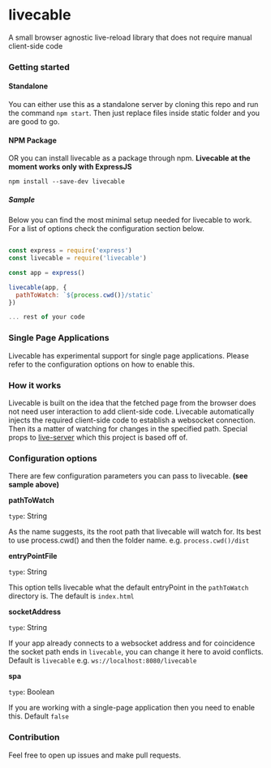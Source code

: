 # livecable

A small browser agnostic live-reload library that does not require manual client-side code

### Getting started

#### Standalone

You can either use this as a standalone server by cloning this repo and run the command `npm start`. Then just replace files inside static folder and you are good to go.

#### NPM Package

OR you can install livecable as a package through npm. **Livecable at the moment works only with ExpressJS**

`npm install --save-dev livecable`

##### Sample

Below you can find the most minimal setup needed for livecable to work. For a list of options check the configuration section below.

```javascript

const express = require('express')
const livecable = require('livecable')

const app = express()

livecable(app, {
  pathToWatch: `${process.cwd()}/static`
})

... rest of your code

```

### Single Page Applications

Livecable has experimental support for single page applications. Please refer to the configuration options on how to enable this.

### How it works

Livecable is built on the idea that the fetched page from the browser does not need user interaction to add client-side code. 
Livecable automatically injects the required client-side code to establish a websocket connection. 
Then its a matter of watching for changes in the specified path. Special props to [live-server](https://github.com/tapio/live-server) which this project is based off of.

### Configuration options

There are few configuration parameters you can pass to livecable. **(see sample above)**

**pathToWatch**

`type`: String
    
As the name suggests, its the root path that livecable will watch for. Its best to use process.cwd() and then the folder name. e.g. `process.cwd()/dist`

**entryPointFile**

`type`: String
    
This option tells livecable what the default entryPoint in the `pathToWatch` directory is. The default is `index.html`

**socketAddress**

`type`: String
    
If your app already connects to a websocket address and for coincidence the socket path ends in `livecable`, you can change it here to avoid conflicts. Default is `livecable` e.g. `ws://localhost:8080/livecable`

**spa**

`type`: Boolean
    
If you are working with a single-page application then you need to enable this. Default `false`

### Contribution

Feel free to open up issues and make pull requests.



